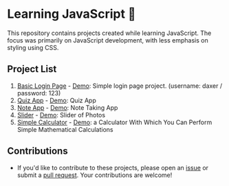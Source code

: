 # Learning JavaScript 🚀

This repository contains projects created while learning JavaScript. The focus was primarily on JavaScript development, with less emphasis on styling using CSS.

## Project List
1. [Basic Login Page](https://github.com/xdaxer/learnJS/tree/main/Basic-Login-Page) - [Demo](https://xdaxer.github.io/demos/Basic-Login-Page): Simple login page project. (username: daxer / password: 123)
2. [Quiz App](https://github.com/xdaxer/learnJS/tree/main/test-app) - [Demo](https://xdaxer.github.io/demos/test-app/): Quiz App
3. [Note App](https://github.com/xdaxer/learnJS/tree/main/note-app) - [Demo](https://xdaxer.github.io/demos/note-app/): Note Taking App
4. [Slider](https://github.com/xdaxer/learnJS/tree/main/slider) - [Demo](https://xdaxer.github.io/demos/slider/): Slider of Photos
5. [Simple Calculator](https://github.com/xdaxer/learnJS/tree/main/Simple-Calculator) - [Demo](https://xdaxer.github.io/demos/Simple-Calculator/): a Calculator With Which You Can Perform Simple Mathematical Calculations


## Contributions
- If you'd like to contribute to these projects, please open an [issue](../../issues) or submit a [pull request](../../pulls). Your contributions are welcome!
